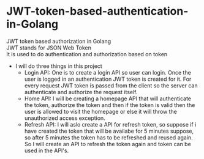 # JWT-token-based-authentication-in-Golang
JWT token based authorization in Golang  
JWT stands for JSON Web Token  
It is used to do authentication and authorization based on token  
- I will do three things in this project
  - Login API: One is to create a login API so user can login. Once the user is logged in an authentication JWT token is created for it. For every request JWT token is passed from the client so the server can authenticate and authorize the request itself.
  - Home API: I will be creating a homepage API that will authenticate the token, authorize the token and then if the token is valid then the user is allowed to visit the homepage or else it will throw the unauthorized access exception.
  -  Refresh API: I will aslo create a API for refresh token, so suppose if i have created the token  that will be availabe for 5 minutes suppose, so after 5 minutes the token has to be refreshed and reused again.  
So I will create an API to refresh the token again and token can be used in the API's.

